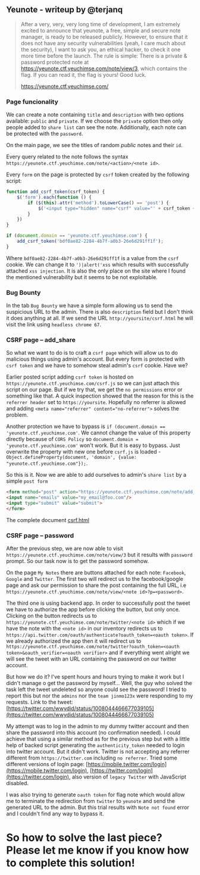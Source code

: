 Yeunote - writeup by @terjanq
---

> After a very, very, very long time of development, I am extremely excited to announce that yeunote, a free, simple and secure note manager, is ready to be released publicly. However, to ensure that it does not have any security vulnerabilities (yeah, I care much about the security), I want to ask you, an ethical hacker, to check it one more time before the launch. The rule is simple: There is a private & password protected note at https://yeunote.ctf.yeuchimse.com/note/view/3, which contains the flag. If you can read it, the flag is yours! Good luck.
> 
> https://yeunote.ctf.yeuchimse.com/



### Page funcionality

We can create a note containing  `title` and `description` with two options available: `public` and `private`. If we choose the `private` option then only people added to `share list` can see the note. Additionally, each note can be protected with the `password`. 

On the main page, we see the titles of random *public* notes and their `id`. 

Every query related to the note follows the syntax `https://yeunote.ctf.yeuchimse.com/note/<action>/<note id>`.

Every `form` on the page is protected by `csrf` token created by the following script:

```js
function add_csrf_token(csrf_token) {
    $('form').each(function () {
        if ($(this).attr('method').toLowerCase() == 'post') {
            $('<input type="hidden" name="csrf" value="' + csrf_token + '" />').appendTo($(this));
        }
    })
}

if (document.domain == 'yeunote.ctf.yeuchimse.com') {
    add_csrf_token('bdf0ae82-2284-4b7f-a0b3-26e6d291ff1f');
}
```

Where `bdf0ae82-2284-4b7f-a0b3-26e6d291ff1f` is a value from the  `csrf` cookie. We can change it to `')|alert('xss` which results with successfully attached `xss injection`. It is also the only place on the site where I found the mentioned vulnerability but it seems to be not exploitable. 


### Bug Bounty
In the tab `Bug Bounty` we have a simple form allowing us to send the suspicious URL to the admin. There is also `description` field but I don't think it does anything at all. If we send the URL `http://yoursite/csrf.html` he will visit the link using `headless chrome 67`. 

### CSRF page &ndash; add_share

So what we want to do is to craft a `csrf page` which will allow us to do malicious things using admin's account. But every form is protected with `csrf token` and we have to somehow steal admin's `csrf` cookie. Have we? 

Earlier posted script adding `csrf token` is hosted on `https://yeunote.ctf.yeuchimse.com/csrf.js` so we can just attach this script on our page. But if we try that, we get the `no permissions` error or something like that. A quick inspection showed that the reason for this is the `referrer header` set to `https://yoursite`. 
Hopefully no referrer is allowed and adding `<meta name="referrer" content="no-referrer">` solves the problem.

Another protection we have to bypass is `if (document.domain == 'yeunote.ctf.yeuchimse.com'`. We cannot change the value of this property directly because of `CORS Policy` so `document.domain = 'yeunote.ctf.yeuchimse.com'` won't work. But it is easy to bypass. Just overwrite the property with new one before `csrf.js` is loaded - `Object.defineProperty(document, 'domain', {value: "yeunote.ctf.yeuchimse.com"});`. 

So this is it. Now we are able to add ourselves to admin's `share list` by a simple `post form`

```html
<form method="post" action="https://yeunote.ctf.yeuchimse.com/note/add_share/3">
<input name="emails" value="my_email@foo.com"/>
<input type="submit" value="submit">
</form>
```

The complete document [csrf.html]

### CSRF page &ndash; password

After the previous step, we are now able to visit `https://yeunote.ctf.yeuchimse.com/note/view/3` but it results with `password` prompt. So our task now is to get the password somehow.

On the page `My Notes` there are buttons attached for each note: `Facebook`, `Google` and `Twitter`. The first two will redirect us to the facebook/google page and ask our permission to share the post containing the full URL, i.e `https://yeunote.ctf.yeuchimse.com/note/view/<note id>?p=<password>`. 

The third one is using backend app. In order to successfully post the tweet we have to authorize the app before clicking the button, but only once. Clicking on the button redirects us to `https://yeunote.ctf.yeuchimse.com/note/twitter/<note id>` which if we have the note with the `<note id>` in our inventory redirects us to `https://api.twitter.com/oauth/authenticate?oauth_token=<oauth token>`. If we already authorized the app then it will redirect us to `https://yeunote.ctf.yeuchimse.com/note/twitter?oauth_token=<oauth token>&oauth_verifier=<oauth verifier>` and if everything went alright we will see the tweet with an URL containing the password on our twitter account. 

But how we do it? I've spent hours and hours trying to make it work but I didn't manage o get the password by myself... Well, the guy who solved the task left the tweet undeleted so anyone could see the password! I tried to report this but nor the `admins` nor the `team jinmo123x` were responding to my requests. Link to the tweet: [https://twitter.com/wwydid/status/1008044466677039105](https://twitter.com/wwydid/status/1008044466677039105)

My attempt was to log in the admin to my dummy twitter account and then share the password into this account (no confirmation needed). I could achieve that using a similar method as for the previous step but with a little help of backed script generating the `authenticity_token` needed to login into twitter account. But it didn't work. Twitter is not accepting any referrer different from `https://twitter.com` including `no referrer`. Tried some different versions of login page: [https://mobile.twitter.com/login](https://mobile.twitter.com/login), [https://twitter.com/login](https://twitter.com/login), also version of `legacy Twitter` with JavaScript disabled.

I was also trying to generate `oauth token` for flag note which would allow me to terminate the redirection from `twitter` to `yeunote` and send the generated URL to the admin. But this trial results with `Note not found` error and I couldn't find any way to bypass it.

# So how to solve the last piece? Please let me know if you know how to complete this solution!

[csrf.html]: <./csrf.html>
